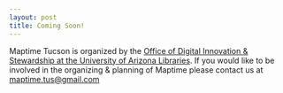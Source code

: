 ```yaml
---
layout: post
title: Coming Soon!
---
```


Maptime Tucson is organized by the [Office of Digital Innovation & Stewardship at the University of Arizona Libraries](https://libguides.library.arizona.edu/GIS). If you would like to be involved in the organizing & planning of Maptime please contact us at maptime.tus@gmail.com
